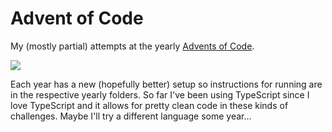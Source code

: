 # Advent of Code

My (mostly partial) attempts at the yearly [Advents of Code](https://adventofcode.com/).

![](https://res.cloudinary.com/practicaldev/image/fetch/s--_juGCjr9--/c_imagga_scale,f_auto,fl_progressive,h_1080,q_auto,w_1080/https://dev-to-uploads.s3.amazonaws.com/i/cxud1s5i396p0nrkz2v4.png)

Each year has a new (hopefully better) setup so instructions for running are in the respective yearly folders. So far I've been using TypeScript since I love TypeScript and it allows for pretty clean code in these kinds of challenges. Maybe I'll try a different language some year...
